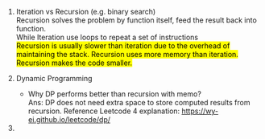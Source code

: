 1. Iteration vs Recursion (e.g. binary search)
<br>Recursion solves the problem by function itself, feed the result back into function.
<br>While Iteration use loops to repeat a set of instructions
<br><mark>Recursion is usually slower than iteration due to the overhead of maintaining the stack. Recursion uses more 
memory than iteration. Recursion makes the code smaller.</mark>

2. Dynamic Programming 
   - Why DP performs better than recursion with memo?
    <br>Ans: DP does not need extra space to store computed results from recursion.
   Reference Leetcode 4 explanation: https://wy-ei.github.io/leetcode/dp/

3. 